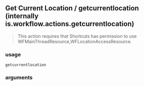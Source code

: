 
## Get Current Location / getcurrentlocation (internally is.workflow.actions.getcurrentlocation)


> This action requires that Shortcuts has permission to use WFMainThreadResource,WFLocationAccessResource.

### usage
`getcurrentlocation `

### arguments

